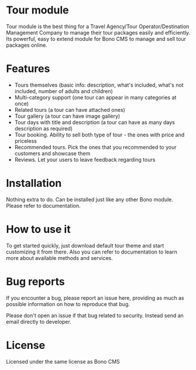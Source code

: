 
# Tour module

Tour module is the best thing for a Travel Agency/Tour Operator/Destination Management Company to manage their tour packages easily and efficiently. Its powerful, easy to extend module for Bono CMS to manage and sell tour packages online.

# Features

- Tours themselves (basic info: description, what's included, what's not included, number of adults and children)
- Multi-category support (one tour can appear in many categories at once)
- Related tours (a tour can have attached ones)
- Tour gallery (a tour can have image gallery)
- Tour days with title and description (a tour can have as many days description as required)
- Tour booking. Ability to sell both type of tour - the ones with price and priceless
- Recommended tours. Pick the ones that you recommended to your customers and showcase them
- Reviews. Let your users to leave feedback regarding tours

# Installation

Nothing extra to do. Can be installed just like any other Bono module. Please refer to documentation.

# How to use it

To get started quickly, just download default tour theme and start customizing it from there. Also you can refer to documentation to learn more about available methods and services.

# Bug reports

If you encounter a bug, please report an issue here, providing as much as possible information on how to reproduce that bug. 

Please don't open an issue if that bug related to security. Instead send an email directly to developer.

# License

Licensed under the same license as Bono CMS